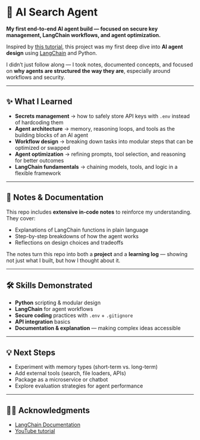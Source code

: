 # 🧠 AI Search Agent  

**My first end-to-end AI agent build — focused on secure key management, LangChain workflows, and agent optimization.**  

Inspired by [this tutorial](https://www.youtube.com/watch?v=cUC-hyjpNxk), this project was my first deep dive into **AI agent design** using [LangChain](https://www.langchain.com/) and Python.  

I didn’t just follow along — I took notes, documented concepts, and focused on **why agents are structured the way they are**, especially around workflows and security.  

---

## ✨ What I Learned  
- **Secrets management** → how to safely store API keys with `.env` instead of hardcoding them  
- **Agent architecture** → memory, reasoning loops, and tools as the building blocks of an AI agent  
- **Workflow design** → breaking down tasks into modular steps that can be optimized or swapped  
- **Agent optimization** → refining prompts, tool selection, and reasoning for better outcomes  
- **LangChain fundamentals** → chaining models, tools, and logic in a flexible framework  

---

## 📝 Notes & Documentation  
This repo includes **extensive in-code notes** to reinforce my understanding. They cover:  
- Explanations of LangChain functions in plain language  
- Step-by-step breakdowns of how the agent works  
- Reflections on design choices and tradeoffs  

The notes turn this repo into both a **project** and a **learning log** — showing not just what I built, but how I thought about it.  

---

## 🛠️ Skills Demonstrated  
- **Python** scripting & modular design  
- **LangChain** for agent workflows  
- **Secure coding** practices with `.env` + `.gitignore`  
- **API integration** basics  
- **Documentation & explanation** — making complex ideas accessible  

---

## 💡 Next Steps  
- Experiment with memory types (short-term vs. long-term)  
- Add external tools (search, file loaders, APIs)  
- Package as a microservice or chatbot  
- Explore evaluation strategies for agent performance  

---

## 🙌🏽 Acknowledgments  
- [LangChain Documentation](https://docs.langchain.com/)  
- [YouTube tutorial](https://www.youtube.com/watch?v=cUC-hyjpNxk)  

